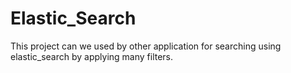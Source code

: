 # Elastic_Search
This project can we used by other application for searching using elastic_search by applying many filters.
